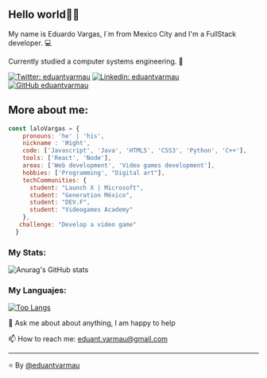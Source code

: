 ## Hello world👋🏼

My name is Eduardo Vargas, I´m from Mexico City and I'm a FullStack developer. 💻

Currently studied a computer systems engineering. 👾

[![Twitter: eduantvarmau](https://img.shields.io/twitter/follow/eduantvarmau?style=social)](https://twitter.com/eduantvarmau)
[![Linkedin: eduantvarmau](https://img.shields.io/badge/-eduantvarmau-blue?style=flat-square&logo=Linkedin&logoColor=white&link=https://www.linkedin.com/in/eduantvarmau/)](https://www.linkedin.com/in/eduantvarmau/)
[![GitHub eduantvarmau](https://img.shields.io/github/followers/eduantvarmau?label=follow&style=social)](https://github.com/FernandaOchoa)

## More about me:

```javascript
const laloVargas = {
    pronouns: 'he' | 'his',
    nickname : 'Иight',
    code: ['Javascript', 'Java', 'HTML5', 'CSS3', 'Python', 'C++'],
    tools: ['React', 'Node'],
    areas: ['Web development', 'Video games development'],
    hobbies: ['Programming', "Digital art"],
    techCommunities: {
      student: "Launch X | Microsoft",
      student: "Generation México",
      student: "DEV.F",
      student: "Videogames Academy"
    },
   challenge: "Develop a video game"
  }
```

### My Stats:

![Anurag's GitHub stats](https://github-readme-stats.vercel.app/api?username=eduantvarmau&show_icons=true&theme=github_dark)

### My Languajes:

[![Top Langs](https://github-readme-stats.vercel.app/api/top-langs/?username=eduantvarmau&langs_count=8&layout=compact&theme=github_dark)](https://github.com/anuraghazra/github-readme-stats)

🌱 Ask me about about anything, I am happy to help

📫 How to reach me: eduant.varmau@gmail.com

---

⭐ By [@eduantvarmau](https://github.com/eduantvarmau)



<!--
**DevNight98/DevNight98** is a ✨ _special_ ✨ repository because its `README.md` (this file) appears on your GitHub profile.

Here are some ideas to get you started:


- 🔭 I’m currently working on ...
- 🌱 I’m currently learning ...
- 👯 I’m looking to collaborate on ...
- 🤔 I’m looking for help with ...
- 💬 Ask me about ...
- 📫 How to reach me: ...
- 😄 Pronouns: ...
- ⚡ Fun fact: ...
-->

